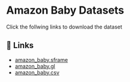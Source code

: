 
# Amazon Baby Datasets

Click the follwing links to download the dataset
## 🔗 Links
- [amazon_baby.sframe](https://d18ky98rnyall9.cloudfront.net/z2MqguI0Eemm5A4ynZyB2A_fb01f0fbfc2b4701913139e2e54281af_amazon_baby.sframe.zip?Expires=1628640000&Signature=Pis8ZP6P-olrs1hNTUXoJzTjTO6hzIovJVyPxW-zioavhPJP4MRQJkJuxWvMg~-8Od0f1hObI6CIESTu-UlSb1lv~9U1hs6yk8U7yDoNRfCuSbHbfgMYpo~5w0G-D8Lb126TkgofmOikg-0sExfRYLD7uOBRUNo7u3IplY5ff7E_&Key-Pair-Id=APKAJLTNE6QMUY6HBC5A)
- [amazon_baby.gl](https://d18ky98rnyall9.cloudfront.net/_35bdebdff61378878ea2247780005e52_amazon_baby.gl.zip?Expires=1628640000&Signature=B1J9zcltCcm1ePOKpDg8w4IolpvMnR4zllMlzfyAP2xNOltJohju4etUdV1sGuzFRbDR2HDdImIJXySNcg8yc9lApue9~0rfq2wqHq3xITmc10DNu6yC8Q9QbAA3weZse-BVl3qE-LuI-rXtnrxcohxtCml2TZCopopC8GaCl9U_&Key-Pair-Id=APKAJLTNE6QMUY6HBC5A)
- [amazon_baby.csv](https://d18ky98rnyall9.cloudfront.net/_596922c59a7068d4eb7baa104c01a685_amazon_baby.csv.zip?Expires=1628640000&Signature=MgdSFJW67o9C-HrpqCrvUEm3VxvSgAZUOKpJfVH~nOWhmpc6To0ZePZPO9eECJhyLB48gdTUkILfn4r16rCOqt~TknGKjctzxCEAIH6BTm9~~GvBIqGIOo0a9OpR2OEIkF~AnhiN93sWoT2yYl3vyUoUAwoMsqWAeTEK4w7hptA_&Key-Pair-Id=APKAJLTNE6QMUY6HBC5A)
